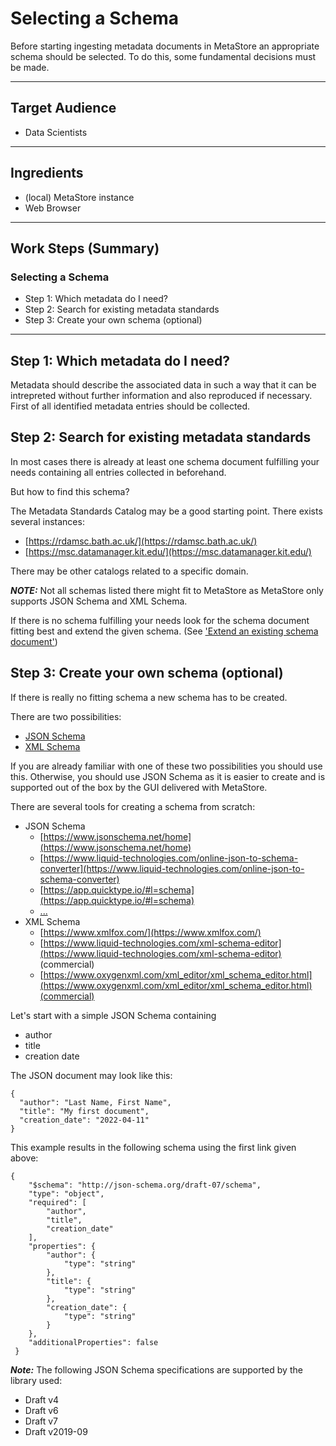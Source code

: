 # Selecting a Schema
Before starting ingesting metadata documents in MetaStore an appropriate schema 
should be selected. To do this, some fundamental decisions must be made.

---

## Target Audience

- Data Scientists

---

## Ingredients

- (local) MetaStore instance
- Web Browser

---

## Work Steps (Summary)

### Selecting a Schema
* Step 1: Which metadata do I need?
* Step 2: Search for existing metadata standards
* Step 3: Create your own schema (optional)

---

## Step 1: Which metadata do I need?
Metadata should describe the associated data in such a way that it can be 
intrepreted without further information and also reproduced if necessary. 
First of all identified metadata entries should be collected. 


## Step 2: Search for existing metadata standards
In most cases there is already at least one schema document fulfilling your needs
containing all entries collected in beforehand.

But how to find this schema?

The Metadata Standards Catalog may be a good starting point. There exists 
several instances:
- [https://rdamsc.bath.ac.uk/](https://rdamsc.bath.ac.uk/)
- [https://msc.datamanager.kit.edu/](https://msc.datamanager.kit.edu/)

There may be other catalogs related to a specific domain.

***NOTE:*** Not all schemas listed there might fit to MetaStore as MetaStore only 
supports JSON Schema and XML Schema. 

If there is no schema fulfilling your needs look for the schema document fitting 
best and extend the given schema. (See ['Extend an existing schema document'](./extend.md))

## Step 3: Create your own schema (optional)
If there is really no fitting schema a new schema has to be created.

There are two possibilities:
- [JSON Schema](https://json-schema.org/)
- [XML Schema](https://www.w3schools.com/XML/schema_howto.asp)

If you are already familiar with one of these two possibilities you should use 
this. Otherwise, you should use JSON Schema as it is easier to create and is supported
out of the box by the GUI delivered with MetaStore. 

There are several tools for creating a schema from scratch:
- JSON Schema
  - [https://www.jsonschema.net/home](https://www.jsonschema.net/home)
  - [https://www.liquid-technologies.com/online-json-to-schema-converter](https://www.liquid-technologies.com/online-json-to-schema-converter)
  - [https://app.quicktype.io/#l=schema](https://app.quicktype.io/#l=schema)
  - [...](https://json-schema.org/implementations.html#schema-generators)
- XML Schema
  - [https://www.xmlfox.com/](https://www.xmlfox.com/)
  - [https://www.liquid-technologies.com/xml-schema-editor](https://www.liquid-technologies.com/xml-schema-editor) (commercial)
  - [https://www.oxygenxml.com/xml_editor/xml_schema_editor.html](https://www.oxygenxml.com/xml_editor/xml_schema_editor.html)(commercial)


Let's start with a simple JSON Schema containing 
- author
- title
- creation date

The JSON document may look like this:
```
{
  "author": "Last Name, First Name",
  "title": "My first document",
  "creation_date": "2022-04-11"
}
```
This example results in the following schema using the first link given above:
```
{
    "$schema": "http://json-schema.org/draft-07/schema",
    "type": "object",
    "required": [
        "author",
        "title",
        "creation_date"
    ],
    "properties": {
        "author": {
            "type": "string"
        },
        "title": {
            "type": "string"
        },
        "creation_date": {
            "type": "string"
        }
    },
    "additionalProperties": false
 }
```
***Note:*** The following JSON Schema specifications are supported by the library used:
* Draft v4
* Draft v6
* Draft v7 
* Draft v2019-09